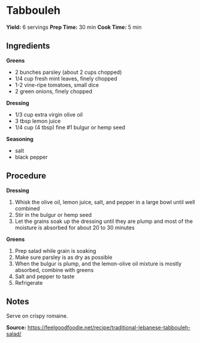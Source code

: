 # Tabbouleh
**Yield:** 6 servings
**Prep Time:** 30 min
**Cook Time:** 5 min

## Ingredients
**Greens**
- 2 bunches parsley (about 2 cups chopped)
- 1/4 cup fresh mint leaves, finely chopped
- 1-2 vine-ripe tomatoes, small dice
- 2 green onions, finely chopped

**Dressing**
- 1/3 cup extra virgin olive oil
- 3 tbsp lemon juice
- 1/4 cup (4 tbsp) fine #1 bulgur or hemp seed

**Seasoning**
- salt
- black pepper

## Procedure
**Dressing**
1. Whisk the olive oil, lemon juice, salt, and pepper in a large bowl until well combined
2. Stir in the bulgur or hemp seed
3. Let the grains soak up the dressing until they are plump and most of the moisture is absorbed for about 20 to 30 minutes

**Greens**
1. Prep salad while grain is soaking
2. Make sure parsley is as dry as possible
3. When the bulgur is plump, and the lemon-olive oil mixture is mostly absorbed, combine with greens
4. Salt and pepper to taste
5. Refrigerate

## Notes
Serve on crispy romaine.

**Source:** https://feelgoodfoodie.net/recipe/traditional-lebanese-tabbouleh-salad/
